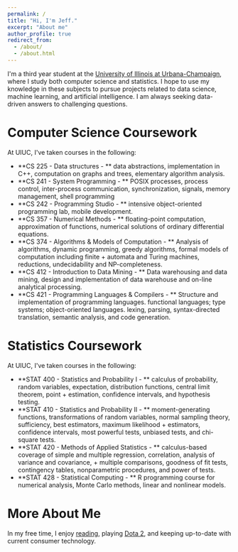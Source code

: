 ```yaml
---
permalink: /
title: "Hi, I'm Jeff."
excerpt: "About me"
author_profile: true
redirect_from: 
  - /about/
  - /about.html
---
```


I'm a third year student at the [University of Illinois at Urbana-Champaign](https://cs.illinois.edu/), where I study both computer science and statistics.  I hope to use my knowledge in these subjects to pursue projects related to data science, machine learning, and artificial intelligence.  I am always seeking data-driven answers to challenging questions.

Computer Science Coursework
======
At UIUC, I've taken courses in the following:
+ **CS 225 - Data structures - ** data abstractions, implementation in C++, computation on graphs and trees, elementary algorithm analysis.
+ **CS 241 - System Programming - ** POSIX processes, process control, inter-process communication, synchronization, signals, memory management, shell programming
+ **CS 242 - Programming Studio - ** intensive object-oriented programming lab, mobile development.
+ **CS 357 - Numerical Methods - ** floating-point computation, approximation of functions, numerical solutions of ordinary differential equations.
+ **CS 374 - Algorithms & Models of Computation - ** Analysis of algorithms, dynamic programming, greedy algorithms, formal models of computation including finite + automata and Turing machines, reductions, undecidability and NP-completeness.
+ **CS 412 - Introduction to Data Mining - ** Data warehousing and data mining, design and implementation of data warehouse and on-line analytical processing.
+ **CS 421 - Programming Languages & Compilers - ** Structure and implementation of programming languages. functional languages; type systems; object-oriented languages.  lexing, parsing, syntax-directed translation, semantic analysis, and code generation.

Statistics Coursework
======
At UIUC, I've taken courses in the following:

+ **STAT 400 - Statistics and Probability I - ** calculus of probability, random variables, expectation, distribution functions, central limit theorem, point + estimation, confidence intervals, and hypothesis testing.
+ **STAT 410 - Statistics and Probability II - ** moment-generating functions, transformations of random variables, normal sampling theory, sufficiency, best estimators, maximum likelihood + estimators, confidence intervals, most powerful tests, unbiased tests, and chi-square tests.
+ **STAT 420 - Methods of Applied Statistics - ** calculus-based coverage of simple and multiple regression, correlation, analysis of variance and covariance, + multiple comparisons, goodness of fit tests, contingency tables, nonparametric procedures, and power of tests.
+ **STAT 428 - Statistical Computing - ** R programming course for numerical analysis, Monte Carlo methods, linear and nonlinear models.


More About Me
======
In my free time, I enjoy [reading](https://www.gatesnotes.com/About-Bill-Gates/Best-Books-2017), playing [Dota 2](http://blog.dota2.com), and keeping up-to-date with current consumer technology.